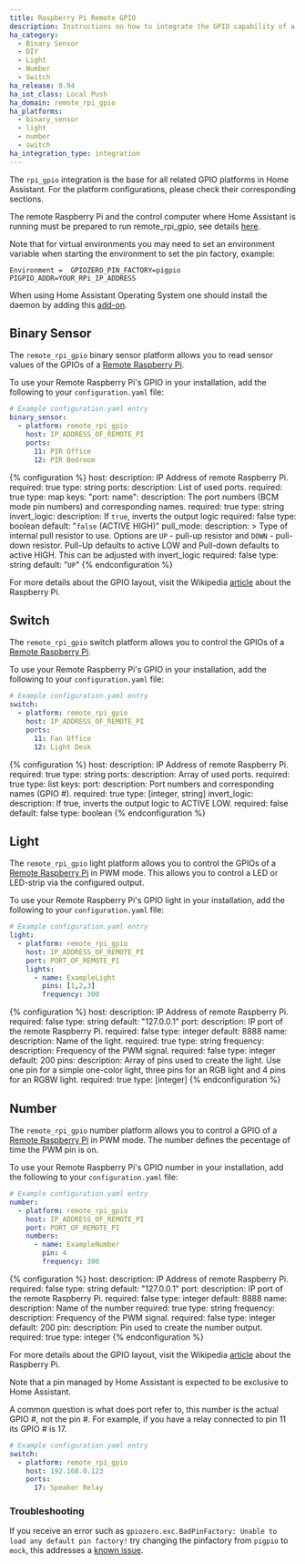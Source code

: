 ```yaml
---
title: Raspberry Pi Remote GPIO
description: Instructions on how to integrate the GPIO capability of a Remote Raspberry Pi into Home Assistant.
ha_category:
  - Binary Sensor
  - DIY
  - Light
  - Number
  - Switch
ha_release: 0.94
ha_iot_class: Local Push
ha_domain: remote_rpi_gpio
ha_platforms:
  - binary_sensor
  - light
  - number
  - switch
ha_integration_type: integration
---
```


The `rpi_gpio` integration is the base for all related GPIO platforms in Home Assistant. For the platform configurations, please check their corresponding sections.

The remote Raspberry Pi and the control computer where Home Assistant is running must be prepared to run remote_rpi_gpio, see details [here](https://gpiozero.readthedocs.io/en/stable/remote_gpio.html).

Note that for virtual environments you may need to set an environment variable when starting the environment to set the pin factory, example:

`Environment =  GPIOZERO_PIN_FACTORY=pigpio PIGPIO_ADDR=YOUR_RPi_IP_ADDRESS`

When using Home Assistant Operating System one should install the daemon by adding this [add-on](https://github.com/Poeschl/Hassio-Addons/tree/master/pigpio).

## Binary Sensor

The `remote_rpi_gpio` binary sensor platform allows you to read sensor values of the GPIOs of a [Remote Raspberry Pi](https://www.raspberrypi.org/).

To use your Remote Raspberry Pi's GPIO in your installation, add the following to your `configuration.yaml` file:

```yaml
# Example configuration.yaml entry
binary_sensor:
  - platform: remote_rpi_gpio
    host: IP_ADDRESS_OF_REMOTE_PI
    ports:
      11: PIR Office
      12: PIR Bedroom
```

{% configuration %}
host:
  description: IP Address of remote Raspberry Pi.
  required: true
  type: string
ports:
  description: List of used ports.
  required: true
  type: map
  keys:
    "port: name":
      description: The port numbers (BCM mode pin numbers) and corresponding names.
      required: true
      type: string
invert_logic:
  description: If `true`, inverts the output logic
  required: false
  type: boolean
  default: "`false` (ACTIVE HIGH)"
pull_mode:
  description: >
    Type of internal pull resistor to use.
    Options are `UP` - pull-up resistor and `DOWN` - pull-down resistor.
    Pull-Up defaults to active LOW and Pull-down defaults to active HIGH.  This can be adjusted with invert_logic
  required: false
  type: string
  default: "`UP`"
{% endconfiguration %}

For more details about the GPIO layout, visit the Wikipedia [article](https://en.wikipedia.org/wiki/Raspberry_Pi#J8_header_and_general_purpose_input-output_(GPIO)) about the Raspberry Pi.

## Switch

The `remote_rpi_gpio` switch platform allows you to control the GPIOs of a [Remote Raspberry Pi](https://www.raspberrypi.org/).

To use your Remote Raspberry Pi's GPIO in your installation, add the following to your `configuration.yaml` file:

```yaml
# Example configuration.yaml entry
switch:
  - platform: remote_rpi_gpio
    host: IP_ADDRESS_OF_REMOTE_PI
    ports:
      11: Fan Office
      12: Light Desk
```

{% configuration %}
host:
  description: IP Address of remote Raspberry Pi.
  required: true
  type: string
ports:
  description: Array of used ports.
  required: true
  type: list
  keys:
    port:
      description:  Port numbers and corresponding names (GPIO #).
      required: true
      type: [integer, string]
invert_logic:
  description: If true, inverts the output logic to ACTIVE LOW.
  required: false
  default: false
  type: boolean
{% endconfiguration %}

## Light

The `remote_rpi_gpio` light platform allows you to control the GPIOs of a [Remote Raspberry Pi](https://www.raspberrypi.org/) in PWM mode. This allows you to control a LED or LED-strip via the configured output.

To use your Remote Raspberry Pi's GPIO light in your installation, add the following to your `configuration.yaml` file:

```yaml
# Example configuration.yaml entry
light:
  - platform: remote_rpi_gpio
    host: IP_ADDRESS_OF_REMOTE_PI
    port: PORT_OF_REMOTE_PI
    lights:
      - name: ExampleLight
        pins: [1,2,3]
        frequency: 300
```

{% configuration %}
host:
  description: IP Address of remote Raspberry Pi.
  required: false
  type: string
  default: "127.0.0.1"
port:
  description: IP port of the remote Raspberry Pi.
  required: false
  type: integer
  default: 8888
name:
  description: Name of the light.
  required: true
  type: string
frequency:
  description: Frequency of the PWM signal.
  required: false
  type: integer
  default: 200
pins:
  description: Array of pins used to create the light. Use one pin for a simple one-color light, three pins for an RGB light and 4 pins for an RGBW light.
  required: true
  type: [integer]
{% endconfiguration %}


## Number

The `remote_rpi_gpio` number platform allows you to control a GPIO of a [Remote Raspberry Pi](https://www.raspberrypi.org/) in PWM mode. The number defines the pecentage of time the PWM pin is on.

To use your Remote Raspberry Pi's GPIO number in your installation, add the following to your `configuration.yaml` file:

```yaml
# Example configuration.yaml entry
number:
  - platform: remote_rpi_gpio
    host: IP_ADDRESS_OF_REMOTE_PI
    port: PORT_OF_REMOTE_PI
    numbers:
      - name: ExampleNumber
        pin: 4
        frequency: 300
```

{% configuration %}
host:
  description: IP Address of remote Raspberry Pi.
  required: false
  type: string
  default: "127.0.0.1"
port:
  description: IP port of the remote Raspberry Pi.
  required: false
  type: integer
  default: 8888
name:
  description: Name of the number
  required: true
  type: string
frequency:
  description: Frequency of the PWM signal.
  required: false
  type: integer
  default: 200
pin:
  description: Pin used to create the number output.
  required: true
  type: integer
{% endconfiguration %}


For more details about the GPIO layout, visit the Wikipedia [article](https://en.wikipedia.org/wiki/Raspberry_Pi#J8_header_and_general_purpose_input-output_(GPIO)) about the Raspberry Pi.

<div class='note warning'>
Note that a pin managed by Home Assistant is expected to be exclusive to Home Assistant.
</div>

A common question is what does port refer to, this number is the actual GPIO #, not the pin #.
For example, if you have a relay connected to pin 11 its GPIO # is 17.

```yaml
# Example configuration.yaml entry
switch:
  - platform: remote_rpi_gpio
    host: 192.168.0.123
    ports:
      17: Speaker Relay
```

### Troubleshooting

If you receive an error such as `gpiozero.exc.BadPinFactory: Unable to load any default pin factory!` try changing the pinfactory from `pigpio` to `mock`, this addresses a [known issue](https://forums.raspberrypi.com/viewtopic.php?p=1417922).
